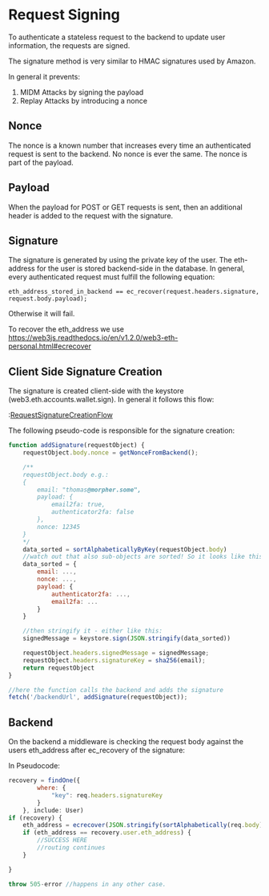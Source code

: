 <!--
Created: Thu Dec 10 2020 12:54:14 GMT+0100 (Central European Standard Time)
Modified: Thu Dec 10 2020 14:05:02 GMT+0100 (Central European Standard Time)
-->

# Request Signing

To authenticate a stateless request to the backend to update user information, the requests are signed.

The signature method is very similar to HMAC signatures used by Amazon.

In general it prevents:

1. MIDM Attacks by signing the payload
2. Replay Attacks by introducing a nonce

## Nonce

The nonce is a known number that increases every time an authenticated request is sent to the backend. No nonce is ever the same. The nonce is part of the payload.

## Payload

When the payload for POST or GET requests is sent, then an additional header is added to the request with the signature.

## Signature

The signature is generated by using the private key of the user. The eth-address for the user is stored backend-side in the database. In general, every authenticated request must fulfill the following equation:

 `eth_address_stored_in_backend == ec_recover(request.headers.signature, request.body.payload);`

Otherwise it will fail.

To recover the eth_address we use https://web3js.readthedocs.io/en/v1.2.0/web3-eth-personal.html#ecrecover

## Client Side Signature Creation

The signature is created client-side with the keystore (web3.eth.accounts.wallet.sign).
In general it follows this flow:

:[RequestSignatureCreationFlow](fig_requestsignature.plantuml)

The following pseudo-code is responsible for the signature creation:

``` javascript
function addSignature(requestObject) {
    requestObject.body.nonce = getNonceFromBackend();

    /**
    requestObject.body e.g.: 
    {
        email: "thomas@morpher.some",
        payload: {
            email2fa: true,
            authenticator2fa: false
        },
        nonce: 12345
    }
    */
    data_sorted = sortAlphabeticallyByKey(requestObject.body)
    //watch out that also sub-objects are sorted! So it looks like this:
    data_sorted = {
        email: ...,
        nonce: ...,
        payload: {
            authenticator2fa: ...,
            email2fa: ...
        }
    }

    //then stringify it - either like this:
    signedMessage = keystore.sign(JSON.stringify(data_sorted))

    requestObject.headers.signedMessage = signedMessage;
    requestObject.headers.signatureKey = sha256(email);
    return requestObject
}

//here the function calls the backend and adds the signature
fetch('/backendUrl', addSignature(requestObject));
```

## Backend

On the backend a middleware is checking the request body against the users eth_address after ec_recovery of the signature:

In Pseudocode:

``` javascript
recovery = findOne({
        where: {
            "key": req.headers.signatureKey
        }
    }, include: User)
if (recovery) {
    eth_address = ecrecover(JSON.stringify(sortAlphabetically(req.body)), req.headers.signedMessage)
    if (eth_address == recovery.user.eth_address) {
        //SUCCESS HERE
        //routing continues
    }

}

throw 505-error //happens in any other case.
```
